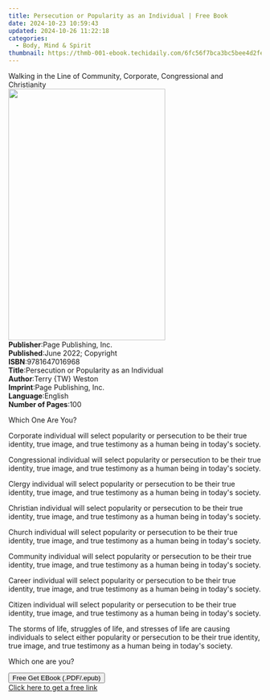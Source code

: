 ```yaml
---
title: Persecution or Popularity as an Individual | Free Book
date: 2024-10-23 10:59:43
updated: 2024-10-26 11:22:18
categories:
  - Body, Mind & Spirit
thumbnail: https://thmb-001-ebook.techidaily.com/6fc56f7bca3bc5bee4d2fe3ce5b82337e776f9d4c774e905253483a07476a8f6.jpg
---
```

<main id="book-container">
  <div class="flex flex-col">
    <div class="book-brief flex-1 py-6 px-4 sm:p-6 md:py-10 md:px-8">
      <!-- brief-->
      <div class="book-brief-main">
        Walking in the Line of Community, Corporate, Congressional and
        Christianity
      </div>
    </div>
    <div
      class="book-meta-info flex-1 grid gap-4 col-start-1 col-end-3 row-start-1 sm:mb-6 sm:grid-cols-4 lg:gap-6 lg:col-start-2 lg:row-end-6 lg:row-span-6 lg:mb-0"
    >
      <div
        class="book-meta-info-left place-content-center mt-4 p-4 text-sm leading-6 col-start-2 col-span-2 dark:text-slate-400"
      >
        <img
          class="w-full h-500 object-cover rounded-lg sm:h-255 sm:col-span-2 lg:col-span-full"
          src="https://img-001-ebook.techidaily.com/d75b5f8c1459a312ec30456ca666674597efb43433eae5d0d403bc52e5f4370e.jpg"
          alt=""
          width="312"
          height="500"
        />
      </div>
      <div
        class="book-meta-info-right mt-2 col-start-1 row-start-2 col-span-3 self-center"
      >
        <!-- meta data  -->
        <div class="flex flex-col px-4 md:px-8">
          <div class="flex-1">
            <strong>Publisher</strong>:<span class="px-2"
              >Page Publishing, Inc.</span
            >
          </div>
          <div class="flex-1">
            <strong>Published</strong>:<span class="px-2"
              >June 2022; Copyright</span
            >
          </div>
          <div class="flex-1">
            <strong>ISBN</strong>:<span class="px-2">9781647016968</span>
          </div>
          <div class="flex-1">
            <strong>Title</strong>:<span class="px-2"
              >Persecution or Popularity as an Individual</span
            >
          </div>
          <div class="flex-1">
            <strong>Author</strong>:<span class="px-2">Terry {TW} Weston</span>
          </div>
          <div class="flex-1">
            <strong>Imprint</strong>:<span class="px-2"
              >Page Publishing, Inc.</span
            >
          </div>
          <div class="flex-1">
            <strong>Language</strong>:<span class="px-2">English</span>
          </div>
          <div class="flex-1">
            <strong>Number of Pages</strong>:<span class="px-2">100</span>
          </div>
        </div>
      </div>
    </div>
    <div class="book-description flex-1 py-6 px-4 sm:p-6 md:py-10 md:px-8">
      <div class="book-description-main">
        <div accordion-content="" id="description">
          <p></p>
          <p>Which One Are You?</p>
          <p></p>
          <p></p>
          <p></p>
          <p>
            Corporate individual will select popularity or persecution to be
            their true identity, true image, and true testimony as a human being
            in today's society.
          </p>
          <p></p>
          <p></p>
          <p></p>
          <p>
            Congressional individual will select popularity or persecution to be
            their true identity, true image, and true testimony as a human being
            in today's society.
          </p>
          <p></p>
          <p></p>
          <p></p>
          <p>
            Clergy individual will select popularity or persecution to be their
            true identity, true image, and true testimony as a human being in
            today's society.
          </p>
          <p></p>
          <p></p>
          <p></p>
          <p>
            Christian individual will select popularity or persecution to be
            their true identity, true image, and true testimony as a human being
            in today's society.
          </p>
          <p></p>
          <p></p>
          <p></p>
          <p>
            Church individual will select popularity or persecution to be their
            true identity, true image, and true testimony as a human being in
            today's society.
          </p>
          <p></p>
          <p></p>
          <p></p>
          <p>
            Community individual will select popularity or persecution to be
            their true identity, true image, and true testimony as a human being
            in today's society.
          </p>
          <p></p>
          <p></p>
          <p></p>
          <p>
            Career individual will select popularity or persecution to be their
            true identity, true image, and true testimony as a human being in
            today's society.
          </p>
          <p></p>
          <p></p>
          <p></p>
          <p>
            Citizen individual will select popularity or persecution to be their
            true identity, true image, and true testimony as a human being in
            today's society.
          </p>
          <p></p>
          <p></p>
          <p></p>
          <p>
            The storms of life, struggles of life, and stresses of life are
            causing individuals to select either popularity or persecution to be
            their true identity, true image, and true testimony as a human being
            in today's society.
          </p>
          <p></p>
          <p></p>
          <p></p>
          <p>Which one are you?</p>
          <p></p>
        </div>
        <div class="accordion-fader"></div>
      </div>
    </div>
    <div class="book-excerpts flex-1 py-6 px-4 sm:p-6 md:py-10 md:px-8"></div>
    <div
      class="book-about-author flex-1 py-6 px-4 sm:p-6 md:py-10 md:px-8"
    ></div>
    <div class="book-free-get flex-1 py-6 px-4 sm:p-6 md:py-10 md:px-8">
      <button
        id="btn-free-get"
        class="bg-blue-500 hover:bg-blue-700 text-white font-bold py-2 px-4 rounded"
      >
        Free Get EBook (.PDF/.epub)
      </button>
      <div id="countdown-display" class="px-2 text-lg mt-2"></div>
      <a
        id="free-link"
        class="hidden bg-blue-500 hover:bg-blue-700 text-white font-bold py-2 px-4 rounded"
        href="https://www.ebooks.com/en-us/book/210582219/persecution-or-popularity-as-an-individual/terry-tw-weston/"
        target="_blank"
        >Click here to get a free link</a
      >
    </div>
    <script>
      let countdownTime = 0;
      let countdownInterval = null;
      document
        .getElementById('btn-free-get')
        .addEventListener('click', startCountdown);
      function startCountdown() {
        countdownTime = new Date().getTime() + 60000 * 3;
        countdownInterval = setInterval(updateCountdown, 1000);
        document.getElementById('btn-free-get').disabled = true;
        document
          .getElementById('btn-free-get')
          .classList.add('bg-gray-500', 'cursor-not-allowed');
      }
      function updateCountdown() {
        let currentTime = new Date().getTime();
        let timeLeft = countdownTime - currentTime;
        let secondsLeft = Math.floor(timeLeft / 1000);
        document.getElementById('countdown-display').innerHTML =
          `Remaining time: ${secondsLeft} seconds.`;
        if (secondsLeft <= 0) {
          clearInterval(countdownInterval);
          document.getElementById('btn-free-get').classList.add('hidden');
          document.getElementById('free-link').classList.remove('hidden');
          document.getElementById('countdown-display').innerHTML = '';
        }
      }
    </script>
  </div>
</main>

